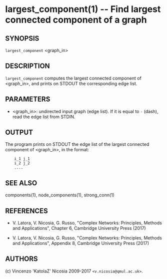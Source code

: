 largest_component(1) -- Find largest connected component of a graph
======

## SYNOPSIS

`largest_component` <graph_in>

## DESCRIPTION

`largest_component` computes the largest connected component of
<graph_in>, and prints on STDOUT the corresponding edge list.

## PARAMETERS

* <graph_in>:
    undirected input graph (edge list). If it is equal to  `-` (dash),
    read the edge list from STDIN.
    

## OUTPUT

The program prints on STDOUT the edge list of the largest connected
component of  <graph_in>, in the format:

        i_1 j_1 
        i_2 j_2 
        ....


## SEE ALSO

components(1), node_components(1), strong_conn(1)

## REFERENCES

* V\. Latora, V. Nicosia, G. Russo, "Complex Networks: Principles,
  Methods and Applications", Chapter 6, Cambridge University Press
  (2017)
  
* V\. Latora, V. Nicosia, G. Russo, "Complex Networks: Principles,
  Methods and Applications", Appendix 8, Cambridge University Press
  (2017)


## AUTHORS

(c) Vincenzo 'KatolaZ' Nicosia 2009-2017 `<v.nicosia@qmul.ac.uk>`.
